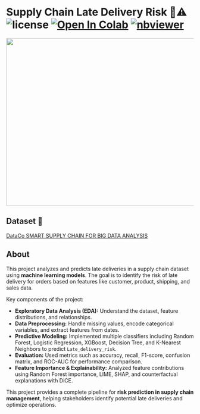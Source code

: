 # Supply Chain Late Delivery Risk 🔴⚠️ ![license](https://img.shields.io/github/license/Pegah-Ardehkhani/SupplyChain-LateDeliveryRisk.svg) <a href="https://colab.research.google.com/github/Pegah-Ardehkhani/SupplyChain-LateDeliveryRisk/blob/main/Late%20Delivery%20Risk.ipynb" target="_parent\"><img src="https://colab.research.google.com/assets/colab-badge.svg" alt="Open In Colab"/></a> [![nbviewer](https://img.shields.io/badge/render-nbviewer-orange.svg)](https://nbviewer.org/github/Pegah-Ardehkhani/SupplyChain-LateDeliveryRisk/blob/main/Late%20Delivery%20Risk.ipynb)

<p align="center">
  <img width="550" height="450" src="https://zeorouteplanner-blog.s3.ap-south-1.amazonaws.com/wp-content/uploads/2021/02/Plan-optimized-routes-with-Zeo-Route-Planner.gif">
</p>

## Dataset 📔

[DataCo SMART SUPPLY CHAIN FOR BIG DATA ANALYSIS](https://www.kaggle.com/datasets/shashwatwork/dataco-smart-supply-chain-for-big-data-analysis)

## About

This project analyzes and predicts late deliveries in a supply chain dataset using **machine learning models**. The goal is to identify the risk of late delivery for orders based on features like customer, product, shipping, and sales data.

Key components of the project:

* **Exploratory Data Analysis (EDA):** Understand the dataset, feature distributions, and relationships.
* **Data Preprocessing:** Handle missing values, encode categorical variables, and extract features from dates.
* **Predictive Modeling:** Implemented multiple classifiers including Random Forest, Logistic Regression, XGBoost, Decision Tree, and K-Nearest Neighbors to predict `Late_delivery_risk`.
* **Evaluation:** Used metrics such as accuracy, recall, F1-score, confusion matrix, and ROC-AUC for performance comparison.
* **Feature Importance & Explainability:** Analyzed feature contributions using Random Forest importance, LIME, SHAP, and counterfactual explanations with DiCE.

This project provides a complete pipeline for **risk prediction in supply chain management**, helping stakeholders identify potential late deliveries and optimize operations.
